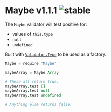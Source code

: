 
# Maybe v1.1.1 ![stable](https://img.shields.io/badge/stability-stable-4EBA0F.svg?style=flat)

The `Maybe` validator will test positive for:
- values of `this.type`
- `null`
- `undefined`

Built with [`Validator.Type`](https://github.com/aleclarson/Validator) to be used as a factory.

```coffee
Maybe = require "Maybe"

maybeArray = Maybe Array

# These all return true.
maybeArray.test []
maybeArray.test null
maybeArray.test undefined

# Anything else returns false.
```
